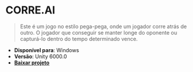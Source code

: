 # CORRE.AI

> Este é um jogo no estilo pega-pega, onde um jogador corre atrás de outro. O jogador que conseguir se manter longe do oponente ou capturá-lo dentro do tempo determinado vence.

- **Disponível para**: Windows
- **Versão**: Unity 6000.0
- [**Baixar projeto**](https://github.com/viniciusschautz/corre.ai/archive/refs/heads/main.zip)
